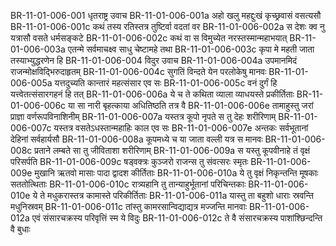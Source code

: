 BR-11-01-006-001  धृतराष्ट्र उवाच
BR-11-01-006-001a अहो खलु महद्दुःखं कृच्छ्रवासं वसत्यसौ
BR-11-01-006-001c कथं तस्य रतिस्तत्र तुष्टिर्वा वदतां वर
BR-11-01-006-002a स देशः क्व नु यत्रासौ वसते धर्मसङ्कटे
BR-11-01-006-002c कथं वा स विमुच्येत नरस्तस्मान्महाभयात्
BR-11-01-006-003a एतन्मे सर्वमाचक्ष्व साधु चेष्टामहे तथा
BR-11-01-006-003c कृपा मे महती जाता तस्याभ्युद्धरणेन हि
BR-11-01-006-004  विदुर उवाच
BR-11-01-006-004a उपमानमिदं राजन्मोक्षविद्भिरुदाहृतम्
BR-11-01-006-004c सुगतिं विन्दते येन परलोकेषु मानवः
BR-11-01-006-005a यत्तदुच्यति कान्तारं महत्संसार एव सः
BR-11-01-006-005c वनं दुर्गं हि यत्त्वेतत्संसारगहनं हि तत्
BR-11-01-006-006a ये च ते कथिता व्याला व्याधयस्ते प्रकीर्तिताः
BR-11-01-006-006c या सा नारी बृहत्काया अधितिष्ठति तत्र वै
BR-11-01-006-006e तामाहुस्तु जरां प्राज्ञा वर्णरूपविनाशिनीम्
BR-11-01-006-007a यस्तत्र कूपो नृपते स तु देहः शरीरिणाम्
BR-11-01-006-007c यस्तत्र वसतेऽधस्तान्महाहिः काल एव सः
BR-11-01-006-007e अन्तकः सर्वभूतानां देहिनां सर्वहार्यसौ
BR-11-01-006-008a कूपमध्ये च या जाता वल्ली यत्र स मानवः
BR-11-01-006-008c प्रताने लम्बते सा तु जीविताशा शरीरिणाम्
BR-11-01-006-009a स यस्तु कूपवीनाहे तं वृक्षं परिसर्पति
BR-11-01-006-009c षड्वक्त्रः कुञ्जरो राजन्स तु संवत्सरः स्मृतः
BR-11-01-006-009e मुखानि ऋतवो मासाः पादा द्वादश कीर्तिताः
BR-11-01-006-010a ये तु वृक्षं निकृन्तन्ति मूषकाः सततोत्थिताः
BR-11-01-006-010c रात्र्यहानि तु तान्याहुर्भूतानां परिचिन्तकाः
BR-11-01-006-010e ये ते मधुकरास्तत्र कामास्ते परिकीर्तिताः
BR-11-01-006-011a यास्तु ता बहुशो धाराः स्रवन्ति मधुनिस्रवम्
BR-11-01-006-011c तांस्तु कामरसान्विद्याद्यत्र मज्जन्ति मानवाः
BR-11-01-006-012a एवं संसारचक्रस्य परिवृत्तिं स्म ये विदुः
BR-11-01-006-012c ते वै संसारचक्रस्य पाशांश्छिन्दन्ति वै बुधाः
